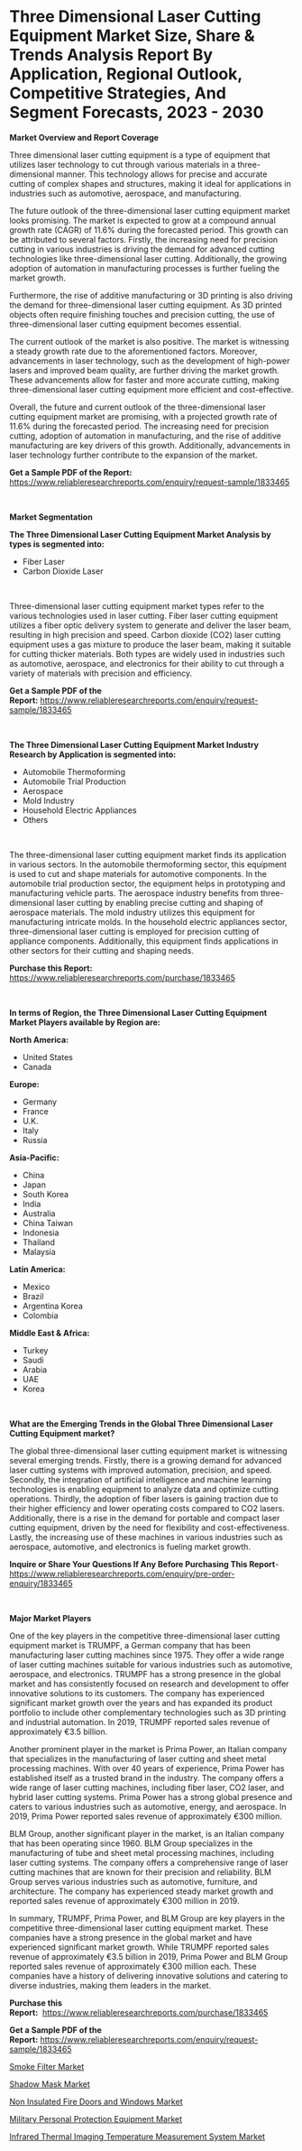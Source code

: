 <p><h1>Three Dimensional Laser Cutting Equipment Market Size, Share & Trends Analysis Report By Application, Regional Outlook, Competitive Strategies, And Segment Forecasts, 2023 - 2030</h1></p><p><strong>Market Overview and Report Coverage</strong></p>
<p><p>Three dimensional laser cutting equipment is a type of equipment that utilizes laser technology to cut through various materials in a three-dimensional manner. This technology allows for precise and accurate cutting of complex shapes and structures, making it ideal for applications in industries such as automotive, aerospace, and manufacturing.</p><p>The future outlook of the three-dimensional laser cutting equipment market looks promising. The market is expected to grow at a compound annual growth rate (CAGR) of 11.6% during the forecasted period. This growth can be attributed to several factors. Firstly, the increasing need for precision cutting in various industries is driving the demand for advanced cutting technologies like three-dimensional laser cutting. Additionally, the growing adoption of automation in manufacturing processes is further fueling the market growth. </p><p>Furthermore, the rise of additive manufacturing or 3D printing is also driving the demand for three-dimensional laser cutting equipment. As 3D printed objects often require finishing touches and precision cutting, the use of three-dimensional laser cutting equipment becomes essential. </p><p>The current outlook of the market is also positive. The market is witnessing a steady growth rate due to the aforementioned factors. Moreover, advancements in laser technology, such as the development of high-power lasers and improved beam quality, are further driving the market growth. These advancements allow for faster and more accurate cutting, making three-dimensional laser cutting equipment more efficient and cost-effective.</p><p>Overall, the future and current outlook of the three-dimensional laser cutting equipment market are promising, with a projected growth rate of 11.6% during the forecasted period. The increasing need for precision cutting, adoption of automation in manufacturing, and the rise of additive manufacturing are key drivers of this growth. Additionally, advancements in laser technology further contribute to the expansion of the market.</p></p>
<p><strong>Get a Sample PDF of the Report:</strong> <a href="https://www.reliableresearchreports.com/enquiry/request-sample/1833465">https://www.reliableresearchreports.com/enquiry/request-sample/1833465</a></p>
<p>&nbsp;</p>
<p><strong>Market Segmentation</strong></p>
<p><strong>The Three Dimensional Laser Cutting Equipment Market Analysis by types is segmented into:</strong></p>
<p><ul><li>Fiber Laser</li><li>Carbon Dioxide Laser</li></ul></p>
<p>&nbsp;</p>
<p><p>Three-dimensional laser cutting equipment market types refer to the various technologies used in laser cutting. Fiber laser cutting equipment utilizes a fiber optic delivery system to generate and deliver the laser beam, resulting in high precision and speed. Carbon dioxide (CO2) laser cutting equipment uses a gas mixture to produce the laser beam, making it suitable for cutting thicker materials. Both types are widely used in industries such as automotive, aerospace, and electronics for their ability to cut through a variety of materials with precision and efficiency.</p></p>
<p><strong>Get a Sample PDF of the Report:</strong>&nbsp;<a href="https://www.reliableresearchreports.com/enquiry/request-sample/1833465">https://www.reliableresearchreports.com/enquiry/request-sample/1833465</a></p>
<p>&nbsp;</p>
<p><strong>The Three Dimensional Laser Cutting Equipment Market Industry Research by Application is segmented into:</strong></p>
<p><ul><li>Automobile Thermoforming</li><li>Automobile Trial Production</li><li>Aerospace</li><li>Mold Industry</li><li>Household Electric Appliances</li><li>Others</li></ul></p>
<p>&nbsp;</p>
<p><p>The three-dimensional laser cutting equipment market finds its application in various sectors. In the automobile thermoforming sector, this equipment is used to cut and shape materials for automotive components. In the automobile trial production sector, the equipment helps in prototyping and manufacturing vehicle parts. The aerospace industry benefits from three-dimensional laser cutting by enabling precise cutting and shaping of aerospace materials. The mold industry utilizes this equipment for manufacturing intricate molds. In the household electric appliances sector, three-dimensional laser cutting is employed for precision cutting of appliance components. Additionally, this equipment finds applications in other sectors for their cutting and shaping needs.</p></p>
<p><strong>Purchase this Report:</strong>&nbsp; <a href="https://www.reliableresearchreports.com/purchase/1833465">https://www.reliableresearchreports.com/purchase/1833465</a></p>
<p>&nbsp;</p>
<p><strong>In terms of Region, the Three Dimensional Laser Cutting Equipment Market Players available by Region are:</strong></p>
<p>
    <p> <strong> North America: </strong>
        <ul>
            <li>United States</li>
            <li>Canada</li>
        </ul>
        </p> 
    <p> <strong> Europe: </strong>
        <ul>
            <li>Germany</li>
            <li>France</li>
            <li>U.K.</li>
            <li>Italy</li>
            <li>Russia</li>
        </ul>
        </p> 
    <p> <strong> Asia-Pacific: </strong>
        <ul>
            <li>China</li>
            <li>Japan</li>
            <li>South Korea</li>
            <li>India</li>
            <li>Australia</li>
            <li>China Taiwan</li>
            <li>Indonesia</li>
            <li>Thailand</li>
            <li>Malaysia</li>
        </ul>
        </p> 
    <p> <strong> Latin America: </strong>
        <ul>
            <li>Mexico</li>
            <li>Brazil</li>
            <li>Argentina Korea</li>
            <li>Colombia</li>
        </ul>
        </p> 
    <p> <strong> Middle East & Africa: </strong>
        <ul>
            <li>Turkey</li>
            <li>Saudi</li>
            <li>Arabia</li>
            <li>UAE</li>
            <li>Korea</li>
        </ul>
    </p>
    </p>
<p>&nbsp;</p>
<p><strong>What are the Emerging Trends in the Global Three Dimensional Laser Cutting Equipment market?</strong></p>
<p><p>The global three-dimensional laser cutting equipment market is witnessing several emerging trends. Firstly, there is a growing demand for advanced laser cutting systems with improved automation, precision, and speed. Secondly, the integration of artificial intelligence and machine learning technologies is enabling equipment to analyze data and optimize cutting operations. Thirdly, the adoption of fiber lasers is gaining traction due to their higher efficiency and lower operating costs compared to CO2 lasers. Additionally, there is a rise in the demand for portable and compact laser cutting equipment, driven by the need for flexibility and cost-effectiveness. Lastly, the increasing use of these machines in various industries such as aerospace, automotive, and electronics is fueling market growth.</p></p>
<p><strong>Inquire or Share Your Questions If Any Before Purchasing This Report</strong>- <a href="https://www.reliableresearchreports.com/enquiry/pre-order-enquiry/1833465">https://www.reliableresearchreports.com/enquiry/pre-order-enquiry/1833465</a></p>
<p>&nbsp;</p>
<p><strong>Major Market Players</strong></p>
<p><p>One of the key players in the competitive three-dimensional laser cutting equipment market is TRUMPF, a German company that has been manufacturing laser cutting machines since 1975. They offer a wide range of laser cutting machines suitable for various industries such as automotive, aerospace, and electronics. TRUMPF has a strong presence in the global market and has consistently focused on research and development to offer innovative solutions to its customers. The company has experienced significant market growth over the years and has expanded its product portfolio to include other complementary technologies such as 3D printing and industrial automation. In 2019, TRUMPF reported sales revenue of approximately €3.5 billion.</p><p>Another prominent player in the market is Prima Power, an Italian company that specializes in the manufacturing of laser cutting and sheet metal processing machines. With over 40 years of experience, Prima Power has established itself as a trusted brand in the industry. The company offers a wide range of laser cutting machines, including fiber laser, CO2 laser, and hybrid laser cutting systems. Prima Power has a strong global presence and caters to various industries such as automotive, energy, and aerospace. In 2019, Prima Power reported sales revenue of approximately €300 million.</p><p>BLM Group, another significant player in the market, is an Italian company that has been operating since 1960. BLM Group specializes in the manufacturing of tube and sheet metal processing machines, including laser cutting systems. The company offers a comprehensive range of laser cutting machines that are known for their precision and reliability. BLM Group serves various industries such as automotive, furniture, and architecture. The company has experienced steady market growth and reported sales revenue of approximately €300 million in 2019.</p><p>In summary, TRUMPF, Prima Power, and BLM Group are key players in the competitive three-dimensional laser cutting equipment market. These companies have a strong presence in the global market and have experienced significant market growth. While TRUMPF reported sales revenue of approximately €3.5 billion in 2019, Prima Power and BLM Group reported sales revenue of approximately €300 million each. These companies have a history of delivering innovative solutions and catering to diverse industries, making them leaders in the market.</p></p>
<p><strong>Purchase this Report:</strong>&nbsp;&nbsp;<a href="https://www.reliableresearchreports.com/purchase/1833465">https://www.reliableresearchreports.com/purchase/1833465</a></p>
<p></p>
<p><strong>Get a Sample PDF of the Report:</strong>&nbsp;<a href="https://www.reliableresearchreports.com/enquiry/request-sample/1833465">https://www.reliableresearchreports.com/enquiry/request-sample/1833465</a></p>
<p><p><a href="https://www.linkedin.com/pulse/smoke-filter-market-research-report-unlocks-analysis-financial/">Smoke Filter Market</a></p><p><a href="https://medium.com/@elenaglover2023/shadow-mask-market-size-market-outlook-and-market-forecast-2023-to-2030-7dbb067cfcdf">Shadow Mask Market</a></p><p><a href="https://github.com/gulaimolin/Market-Research-Report-List-1/blob/main/non-insulated-fire-doors-and-windows-market.md">Non Insulated Fire Doors and Windows Market</a></p><p><a href="https://www.linkedin.com/pulse/military-personal-protection-equipment-market-research/">Military Personal Protection Equipment Market</a></p><p><a href="https://medium.com/@stefanokon1939/infrared-thermal-imaging-temperature-measurement-system-market-size-reveals-the-best-marketing-c3d8cd2cbe61">Infrared Thermal Imaging Temperature Measurement System Market</a></p></p>